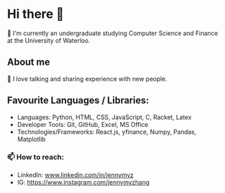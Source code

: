 # Hi there 👋

🌱 I'm currently an undergraduate studying Computer Science and Finance at the University of Waterloo.

## About me
💬 I love talking and sharing experience with new people. 

## Favourite Languages / Libraries:
- Languages: Python, HTML, CSS, JavaScript, C, Racket, Latex
- Developer Tools: Git, GitHub, Excel, MS Office
- Technologies/Frameworks: React.js, yfinance, Numpy, Pandas, Matplotlib

### 📫 How to reach: 
* LinkedIn: www.linkedin.com/in/jennymyz 
* IG: https://www.instagram.com/jennymyzhang
